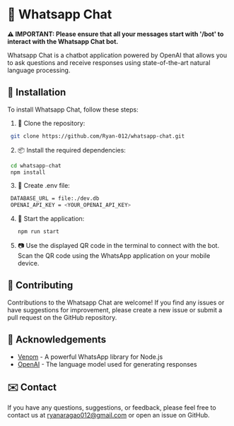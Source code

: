 
# 🤖 Whatsapp Chat

**⚠️ IMPORTANT: Please ensure that all your messages start with '/bot' to interact with the Whatsapp Chat bot.**



Whatsapp Chat is a chatbot application powered by OpenAI that allows you to ask questions and receive responses using state-of-the-art natural language processing.


## 🚀 Installation

To install Whatsapp Chat, follow these steps:

1. 👏 Clone the repository:
```bash
 git clone https://github.com/Ryan-012/whatsapp-chat.git
```

2. 📦 Install the required dependencies:
```bash
 cd whatsapp-chat
 npm install
```

3. 🔧 Create .env file:
```bash
 DATABASE_URL = file:./dev.db
 OPENAI_API_KEY = <YOUR_OPENAI_API_KEY>
```

4. 🚀 Start the application:
   ```bash
   npm run start 
   ```

5. 📷 Use the displayed QR code in the terminal to connect with the bot. Scan the QR code using the WhatsApp application on your mobile device.


## 👥 Contributing

Contributions to the Whatsapp Chat are welcome! If you find any issues or have suggestions for improvement, please create a new issue or submit a pull request on the GitHub repository.
## 👏 Acknowledgements

- [Venom](https://github.com/orkestral/venom) - A powerful WhatsApp library for Node.js
 - [OpenAI](https://openai.com) - The language model used for generating responses
## ✉️ Contact

If you have any questions, suggestions, or feedback, please feel free to contact us at ryanaragao012@gmail.com or open an issue on GitHub.
